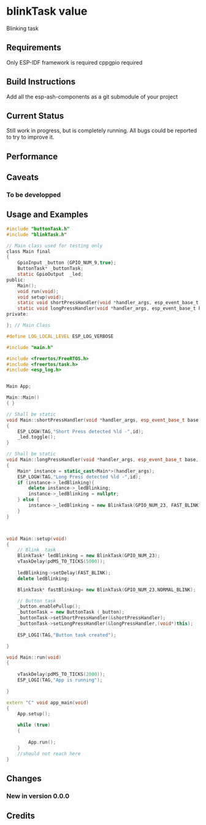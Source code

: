 # blinkTask value

Blinking task

## Requirements

Only ESP-IDF framework is required
cppgpio required

## Build Instructions

Add all the esp-ash-components as a git submodule of your project

## Current Status

Still work in progress, but is completely running. All bugs 
could be reported to try to improve it.

## Performance



## Caveats

### To be developped



## Usage and Examples
```h
#include "buttonTask.h" 
#include "blinkTask.h" 

// Main class used for testing only
class Main final
{
    GpioInput _button {GPIO_NUM_9,true};
    ButtonTask* _buttonTask;
    static GpioOutput  _led; 
public:
    Main();
    void run(void);
    void setup(void);
    static void shortPressHandler(void *handler_args, esp_event_base_t base, int32_t id, void *event_data);
    static void longPressHandler(void *handler_args, esp_event_base_t base, int32_t id, void *event_data);
private:

}; // Main Class
```

```cpp
#define LOG_LOCAL_LEVEL ESP_LOG_VERBOSE

#include "main.h"

#include <freertos/FreeRTOS.h>
#include <freertos/task.h>
#include <esp_log.h>


Main App;

Main::Main()
{ }

// Shall be static
void Main::shortPressHandler(void *handler_args, esp_event_base_t base, int32_t id, void *event_data)
{
    ESP_LOGW(TAG,"Short Press detected %ld -",id);
    _led.toggle();
}

// Shall be static
void Main::longPressHandler(void *handler_args, esp_event_base_t base, int32_t id, void *event_data)
{
    Main* instance = static_cast<Main*>(handler_args);
    ESP_LOGW(TAG,"Long Press detected %ld -",id);
    if (instance->_ledBlinking){
        delete instance->_ledBlinking;
        instance->_ledBlinking = nullptr;
    } else {
        instance->_ledBlinking = new BlinkTask(GPIO_NUM_23, FAST_BLINK);
    }
}



void Main::setup(void)
{
    // Blink  task
    BlinkTask* ledBlinking = new BlinkTask(GPIO_NUM_23);
    vTaskDelay(pdMS_TO_TICKS(5000));
    
    ledBlinking->setDelay(FAST_BLINK);
    delete ledBlinking;

    BlinkTask* fastBlinking= new BlinkTask(GPIO_NUM_23,NORMAL_BLINK);

    // Button task
    _button.enablePullup();
    _buttonTask = new ButtonTask (_button);
    _buttonTask->setShortPressHandler(&shortPressHandler);
    _buttonTask->setLongPressHandler(&longPressHandler,(void*)this);
    
    ESP_LOGI(TAG,"Button task created");

}

void Main::run(void)
{
 
    vTaskDelay(pdMS_TO_TICKS(2000));
    ESP_LOGI(TAG,"App is running");
    
}

extern "C" void app_main(void)
{
    App.setup();

    while (true)
    {
        
        App.run();
    }    
    //should not reach here
}

```

## Changes

### New in version 0.0.0


## Credits


